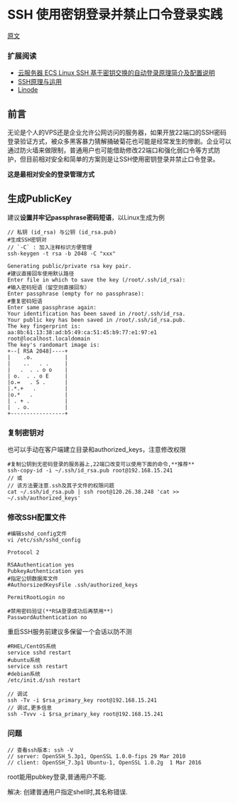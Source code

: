 # SSH 使用密钥登录并禁止口令登录实践

[原文](http://wsgzao.github.io/post/ssh/)

### 扩展阅读

- [云服务器 ECS Linux SSH 基于密钥交换的自动登录原理简介及配置说明](https://help.aliyun.com/knowledge_detail/41493.html)
- [SSH原理与运用](http://www.ruanyifeng.com/blog/2011/12/ssh_remote_login.html)
- [Linode](https://www.linode.com/docs/networking/ssh/use-public-key-authentication-with-ssh)

## 前言

无论是个人的VPS还是企业允许公网访问的服务器，如果开放22端口的SSH密码登录验证方式，被众多黑客暴力猜解捅破菊花也可能是经常发生的惨剧。企业可以通过防火墙来做限制，普通用户也可能借助修改22端口和强化弱口令等方式防护，但目前相对安全和简单的方案则是让SSH使用密钥登录并禁止口令登录。

**这是最相对安全的登录管理方式**

## 生成PublicKey

建议**设置并牢记passphrase密码短语**，以Linux生成为例

```ssh
// 私钥 (id_rsa) 与公钥 (id_rsa.pub)
#生成SSH密钥对
// `-C` : 加入注释标识方便管理
ssh-keygen -t rsa -b 2048 -C "xxx"

Generating public/private rsa key pair.
#建议直接回车使用默认路径
Enter file in which to save the key (/root/.ssh/id_rsa):
#输入密码短语（留空则直接回车）
Enter passphrase (empty for no passphrase):
#重复密码短语
Enter same passphrase again:
Your identification has been saved in /root/.ssh/id_rsa.
Your public key has been saved in /root/.ssh/id_rsa.pub.
The key fingerprint is:
aa:8b:61:13:38:ad:b5:49:ca:51:45:b9:77:e1:97:e1 root@localhost.localdomain
The key's randomart image is:
+--[ RSA 2048]----+
|    .o.          |
|    ..   . .     |
|   .  . . o o    |
| o.  . . o E     |
|o.=   . S .      |
|.*.+   .         |
|o.*   .          |
| . + .           |
|  . o.           |
+-----------------+
```

### 复制密钥对

也可以手动在客户端建立目录和authorized_keys，注意修改权限

```
#复制公钥到无密码登录的服务器上,22端口改变可以使用下面的命令,**推荐**
ssh-copy-id -i ~/.ssh/id_rsa.pub root@192.168.15.241
// 或
// 该方法要注意.ssh及其子文件的权限问题
cat ~/.ssh/id_rsa.pub | ssh root@120.26.38.248 'cat >> ~/.ssh/authorized_keys'
```

### 修改SSH配置文件

```
#编辑sshd_config文件
vi /etc/ssh/sshd_config

Protocol 2

RSAAuthentication yes
PubkeyAuthentication yes
#指定公钥数据库文件
#AuthorsizedKeysFile .ssh/authorized_keys

PermitRootLogin no

#禁用密码验证(**RSA登录成功后再禁用**)
PasswordAuthentication no
```

重启SSH服务前建议多保留一个会话以防不测
```
#RHEL/CentOS系统
service sshd restart
#ubuntu系统
service ssh restart
#debian系统
/etc/init.d/ssh restart
```

```
// 调试
ssh -Tv -i $rsa_primary_key root@192.168.15.241
// 调试,更多信息
ssh -Tvvv -i $rsa_primary_key root@192.168.15.241
```

### 问题

```
// 查看ssh版本: ssh -V
// server: OpenSSH_5.3p1, OpenSSL 1.0.0-fips 29 Mar 2010
// client: OpenSSH_7.3p1 Ubuntu-1, OpenSSL 1.0.2g  1 Mar 2016
```
root能用pubkey登录,普通用户不能.

解决: 创建普通用户指定shell时,其名称错误.
